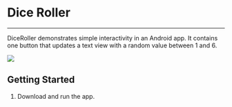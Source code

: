 Dice Roller 
===========================
------------

DiceRoller demonstrates simple interactivity in an Android app.
It contains one button that updates a text view with a random
value between 1 and 6.

![](https://github.com/gabeps2/DiceRollerApp/tree/master/readme/DiceRollerGif.gif)

Getting Started
---------------

1. Download and run the app.
